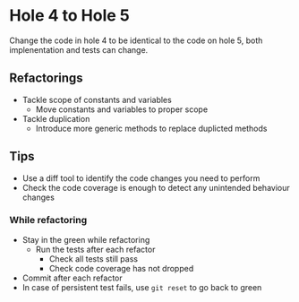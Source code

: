 # Hole 4 to Hole 5

Change the code in hole 4 to be identical to the code on hole 5, both implenentation and tests can change.

## Refactorings

- Tackle scope of constants and variables
  - Move constants and variables to proper scope
- Tackle duplication
  - Introduce more generic methods to replace duplicted methods

## Tips

- Use a diff tool to identify the code changes you need to perform
- Check the code coverage is enough to detect any unintended behaviour changes

### While refactoring

- Stay in the green while refactoring
  - Run the tests after each refactor
    - Check all tests still pass
    - Check code coverage has not dropped
- Commit after each refactor
- In case of persistent test fails, use `git reset` to go back to green

